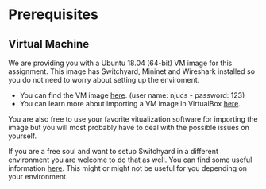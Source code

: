 # Prerequisites

## Virtual Machine

We are providing you with a Ubuntu 18.04 (64-bit) VM image for this assignment. This image has Switchyard, Mininet and Wireshark installed so you do not need to worry about setting up the enviroment.

- You can find the VM image [here](https://box.nju.edu.cn/d/123a70ac8ff34595b18f/).
(user name: njucs - password: 123)
- You can learn more about importing a VM image in VirtualBox [here](https://docs.oracle.com/cd/E26217_01/E26796/html/qs-import-vm.html).

You are also free to use your favorite vitualization software for importing the image but you will most probably have to deal with the possible issues on yourself.

If you are a free soul and want to setup Switchyard in a different environment you are welcome to do that as well. You can find some useful information [here](../../appendix/environment-setup.md). This might or might not be useful for you depending on your environment.
